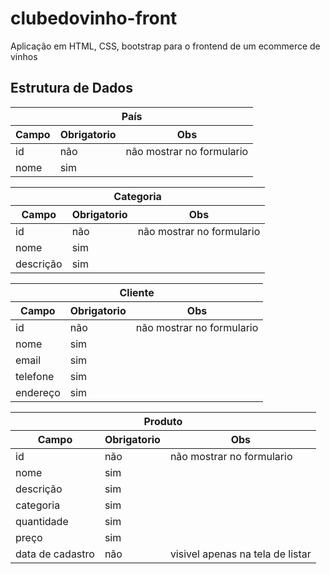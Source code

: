 # clubedovinho-front
Aplicação em HTML, CSS, bootstrap para o frontend de um ecommerce de vinhos


## Estrutura de Dados

<table>
<thead>
  <tr>
    <th colspan="3">País</th>
  </tr>
<tr>
<th>Campo</th>
<th>Obrigatorio</th>
<th>Obs</th>
</tr>
</thead>
<tbody>
<tr>
<td>id</td>
<td>não</td>
<td> não mostrar no formulario </td>
</tr>
<tr>
<td>nome</td>
<td>sim</td>
<td></td>
</tr>
</tbody>
</table>

<table>
<thead>
  <tr>
    <th colspan="3">Categoria</th>
  </tr>
<tr>
<th>Campo</th>
<th>Obrigatorio</th>
<th>Obs</th>
</tr>
</thead>
<tbody>
<tr>
<td>id</td>
<td>não</td>
<td> não mostrar no formulario </td>
</tr>
<tr>
<td>nome</td>
<td>sim</td>
<td></td>
</tr>

<tr>
<td>descrição</td>
<td>sim</td>
<td></td>
</tr>
</tbody>
</table>

<table>
<thead>
  <tr>
    <th colspan="3">Cliente</th>
  </tr>
<tr>
<th>Campo</th>
<th>Obrigatorio</th>
<th>Obs</th>
</tr>
</thead>
<tbody>
<tr>
<td>id</td>
<td>não</td>
<td> não mostrar no formulario </td>
</tr>
<tr>
<td>nome</td>
<td>sim</td>
<td></td>
</tr>

<tr>
<td>email</td>
<td>sim</td>
<td></td>
</tr>
<tr>
<td>telefone</td>
<td>sim</td>
<td></td>
</tr>
<tr>
<td>endereço</td>
<td>sim</td>
<td></td>
</tr>
</tbody>
</table>


<table>
<thead>
  <tr>
    <th colspan="3">Produto</th>
  </tr>
<tr>
<th>Campo</th>
<th>Obrigatorio</th>
<th>Obs</th>
</tr>
</thead>
<tbody>
<tr>
<td>id</td>
<td>não</td>
<td> não mostrar no formulario </td>
</tr>
<tr>
<td>nome</td>
<td>sim</td>
<td></td>
</tr>

<tr>
<td>descrição</td>
<td>sim</td>
<td></td>
</tr>
<tr>
<td>categoria</td>
<td>sim</td>
<td></td>
</tr>
<tr>
<td>quantidade</td>
<td>sim</td>
<td></td>
</tr>
<tr>
<td>preço</td>
<td>sim</td>
<td></td>
</tr>
<tr>
<td>data de cadastro</td>
<td>não</td>
<td>visivel apenas na tela de listar</td>
</tr>
</tbody>
</table>

